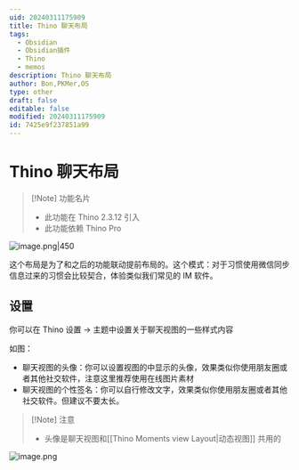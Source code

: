 ```yaml
---
uid: 20240311175909
title: Thino 聊天布局
tags:
  - Obsidian
  - Obsidian插件
  - Thino
  - memos
description: Thino 聊天布局
author: Bon,PKMer,OS
type: other
draft: false
editable: false
modified: 20240311175909
id: 7425e9f237851a99
---
```


# Thino 聊天布局

> [!Note] 功能名片
> - 此功能在 Thino 2.3.12 引入
> - 此功能依赖 Thino Pro

![image.png|450](https://cdn.pkmer.cn/images/20240322092820.png!pkmer)

这个布局是为了和之后的功能联动提前布局的。这个模式：对于习惯使用微信同步信息过来的习惯会比较契合，体验类似我们常见的 IM 软件。

## 设置

你可以在 Thino 设置 -> 主题中设置关于聊天视图的一些样式内容

如图：

- 聊天视图的头像：你可以设置视图的中显示的头像，效果类似你使用朋友圈或者其他社交软件，注意这里推荐使用在线图片素材
- 聊天视图的个性签名：你可以自行修改文字，效果类似你使用朋友圈或者其他社交软件。但建议不要太长。

> [!Note] 注意
> - 头像是聊天视图和[[Thino Moments view Layout|动态视图]] 共用的

![image.png](https://cdn.pkmer.cn/images/20240324132200.png!pkmer)
